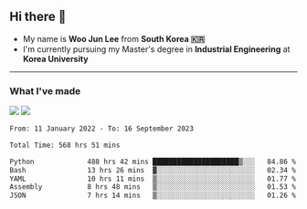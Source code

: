 ## Hi there 👋

- My name is **Woo Jun Lee** from **South Korea 🇰🇷**
- I'm currently pursuing my Master's degree in **Industrial Engineering** at **Korea University**

---

### What I've made

<a href="https://share.streamlit.io/tomtom1103/kuiai_hackathon_2022/main/JL_app.py"><img src="https://img.shields.io/badge/Journey Lee-161B22?style=for-the-badge&logo=streamlit&logoColor=FF4B4B"/></a> <a href="https://jeon-100.github.io/Dangzang/"><img src="https://img.shields.io/badge/당신을 위한 장학금, 당장!-161B22?style=for-the-badge&logo=react&logoColor=#61DAFB"/></a>

<!--START_SECTION:waka-->

```txt
From: 11 January 2022 - To: 16 September 2023

Total Time: 568 hrs 51 mins

Python             488 hrs 42 mins █████████████████████▒░░░   84.86 %
Bash               13 hrs 26 mins  ▓░░░░░░░░░░░░░░░░░░░░░░░░   02.34 %
YAML               10 hrs 11 mins  ▒░░░░░░░░░░░░░░░░░░░░░░░░   01.77 %
Assembly           8 hrs 48 mins   ▒░░░░░░░░░░░░░░░░░░░░░░░░   01.53 %
JSON               7 hrs 14 mins   ▒░░░░░░░░░░░░░░░░░░░░░░░░   01.26 %
```

<!--END_SECTION:waka-->
